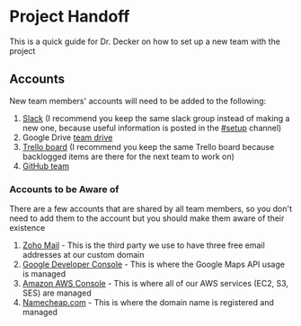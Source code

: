 # Project Handoff

This is a quick guide for Dr. Decker on how to set up a new team with the project

## Accounts

New team members' accounts will need to be added to the following:

1. [Slack](https://app.slack.com/client/TMU604V63) (I recommend you keep the same slack group instead of making a new one, because useful information is posted in the [#setup](https://app.slack.com/client/TMU604V63/C011H12GV7F) channel)
2. Google Drive [team drive](https://drive.google.com/drive/folders/0AA8xzw8iWvvHUk9PVA)
3. [Trello board](https://trello.com/b/9VtTK5fV/rit-senior-project-monuments-and-memorials) (I recommend you keep the same Trello board because backlogged items are there for the next team to work on)
4. [GitHub team](https://github.com/orgs/team-monumental/people)

### Accounts to be Aware of

There are a few accounts that are shared by all team members, so you don't need to add them to the account but you should make them aware of their existence

1. [Zoho Mail](https://mail.zoho.com/) - This is the third party we use to have three free email addresses at our custom domain
2. [Google Developer Console](https://console.cloud.google.com/google/maps-apis/overview?pli=1&project=monuments-268618&folder=&organizationId=&supportedpurview=project) - This is where the Google Maps API usage is managed
3. [Amazon AWS Console](https://console.aws.amazon.com/console/home?region=us-east-1) - This is where all of our AWS services (EC2, S3, SES) are managed
4. [Namecheap.com](https://namecheap.com) - This is where the domain name is registered and managed

